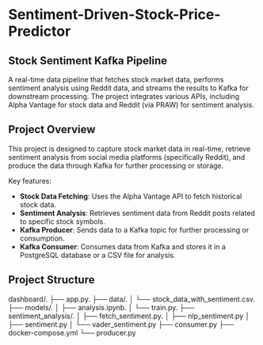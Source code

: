# Sentiment-Driven-Stock-Price-Predictor

## Stock Sentiment Kafka Pipeline

A real-time data pipeline that fetches stock market data, performs sentiment analysis using Reddit data, and streams the results to Kafka for downstream processing. The project integrates various APIs, including Alpha Vantage for stock data and Reddit (via PRAW) for sentiment analysis.

## Project Overview

This project is designed to capture stock market data in real-time, retrieve sentiment analysis from social media platforms (specifically Reddit), and produce the data through Kafka for further processing or storage.

Key features:
- **Stock Data Fetching**: Uses the Alpha Vantage API to fetch historical stock data.
- **Sentiment Analysis**: Retrieves sentiment data from Reddit posts related to specific stock symbols.
- **Kafka Producer**: Sends data to a Kafka topic for further processing or consumption.
- **Kafka Consumer**: Consumes data from Kafka and stores it in a PostgreSQL database or a CSV file for analysis.

## Project Structure

dashboard/.
├── app.py.
├── data/.
│   └── stock_data_with_sentiment.csv.
├── models/.
│   ├── analysis.ipynb.
│   └── train.py.
├── sentiment_analysis/.
│   ├── fetch_sentiment.py.
│   ├── nlp_sentiment.py
│   ├── sentiment.py
│   └── vader_sentiment.py
├── consumer.py
├── docker-compose.yml
└── producer.py

